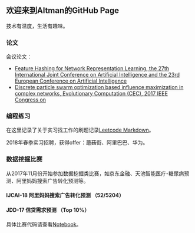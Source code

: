 ## 欢迎来到Altman的GitHub Page

技术有温度，生活有趣味。

### 论文
会议论文：

- [Feature Hashing for Network Representation Learning, the 27th International Joint Conference on Artificial Intelligence and the 23rd European Conference on Artificial Intelligence](http://www.ijcai-18.org/accepted-papers/)
- [Discrete particle swarm optimization based influence maximization in complex networks, Evolutionary Computation (CEC), 2017 IEEE Congress on](https://ieeexplore.ieee.org/document/7969351/)

### 编程练习

在这里记录了关于实习找工作的刷题记录[Leetcode Markdown](https://github.com/altmanWang/Offer-Solution)。

2018年春季实习招聘，获得offer：蘑菇街、阿里巴巴、华为。

### 数据挖掘比赛
从2017年11月份开始参加数据挖掘类比赛，如京东金融、天池智能医疗-糖尿病预测、阿里妈妈搜索广告转化预测等。

#### IJCAI-18 阿里妈妈搜索广告转化预测 （52/5204）

#### JDD-17 信贷需求预测 （Top 10%）
具体比赛代码请查看[Notebook](https://github.com/altmanWang/JDD)。





